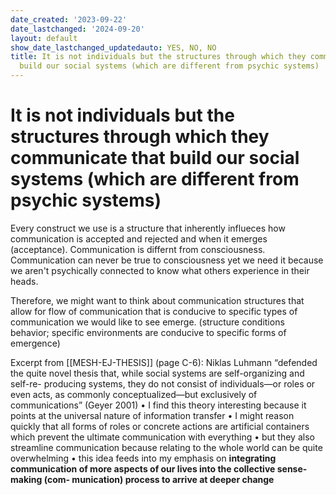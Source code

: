 ```yaml
---
date_created: '2023-09-22'
date_lastchanged: '2024-09-20'
layout: default
show_date_lastchanged_updatedauto: YES, NO, NO
title: It is not individuals but the structures through which they communicate that
  build our social systems (which are different from psychic systems)
---
```


# It is not individuals but the structures through which they communicate that build our social systems (which are different from psychic systems) 
Every construct we use is a structure that inherently influeces how communication is accepted and rejected and when it emerges (acceptance). Communication is differnt from consciousness. Communication can never be true to consciousness yet we need it because we aren't psychically connected to know what others experience in their heads. 

Therefore, we might want to think about communication structures that allow for flow of communication that is conducive to specific types of communication we would like to see emerge. (structure conditions behavior; specific environments are conducive to specific forms of emergence)

Excerpt from [[MESH-EJ-THESIS]] (page C-6):
Niklas Luhmann “defended the quite novel thesis that, while social systems are self-organizing and self-re- producing systems, they do not consist of individuals—or roles or even acts, as commonly conceptualized—but exclusively of communications” (Geyer 2001) • I find this theory interesting because it points at the universal nature of information transfer • I might reason quickly that all forms of roles or concrete actions are artificial containers which prevent the ultimate communication with everything • but they also streamline communication because relating to the whole world can be quite overwhelming • this idea feeds into my emphasis on **integrating communication of more aspects of our lives into the collective sense-making (com- munication) process to arrive at deeper change**